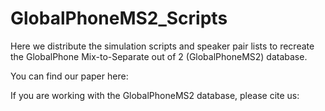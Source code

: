# GlobalPhoneMS2_Scripts
Here we distribute the simulation scripts and speaker pair lists to recreate the GlobalPhone Mix-to-Separate out of 2 (GlobalPhoneMS2) database.  


You can find our paper here:  



If you are working with the GlobalPhoneMS2 database, please cite us:  





